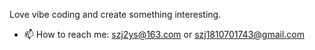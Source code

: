 

Love vibe coding and create something interesting.

- 📫 How to reach me: szj2ys@163.com or szj1810701743@gmail.com
  
















